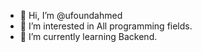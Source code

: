 - 👋 Hi, I’m @ufoundahmed
- 👀 I’m interested in All programming fields.
- 🌱 I’m currently learning Backend.

<!---
- 💞️ I’m looking to collaborate on ...
- 📫 How to reach me ...
--->
<!---
ufoundahmed/ufoundahmed is a ✨ special ✨ repository because its `README.md` (this file) appears on your GitHub profile.
You can click the Preview link to take a look at your changes.
--->
